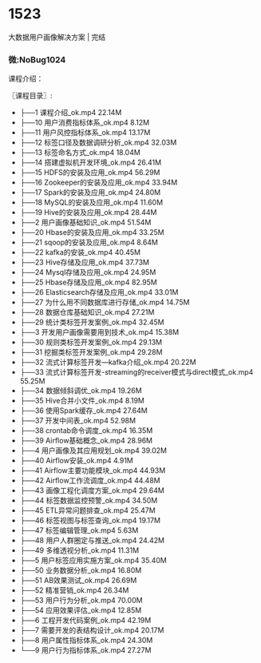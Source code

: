 # 1523
大数据用户画像解决方案 | 完结
### 微:NoBug1024 


课程介绍：

〖课程目录〗:

- ├──1 课程介绍_ok.mp4  22.14M
- ├──10 用户消费指标体系_ok.mp4  8.12M
- ├──11 用户风控指标体系_ok.mp4  13.17M
- ├──12 标签口径及数据调研分析_ok.mp4  32.03M
- ├──13 标签命名方式_ok.mp4  18.04M
- ├──14 搭建虚拟机开发环境_ok.mp4  26.41M
- ├──15 HDFS的安装及应用_ok.mp4  56.29M
- ├──16 Zookeeper的安装及应用_ok.mp4  33.94M
- ├──17 Spark的安装及应用_ok.mp4  24.80M
- ├──18 MySQL的安装及应用_ok.mp4  11.60M
- ├──19 Hive的安装及应用_ok.mp4  28.44M
- ├──2 用户画像基础知识_ok.mp4  51.54M
- ├──20 Hbase的安装及应用_ok.mp4  33.25M
- ├──21 sqoop的安装及应用_ok.mp4  8.64M
- ├──22 kafka的安装_ok.mp4  40.45M
- ├──23 Hive存储及应用_ok.mp4  37.73M
- ├──24 Mysql存储及应用_ok.mp4  24.95M
- ├──25 Hbase存储及应用_ok.mp4  82.95M
- ├──26 Elasticsearch存储及应用_ok.mp4  33.01M
- ├──27 为什么用不同数据库进行存储_ok.mp4  14.75M
- ├──28 数据仓库基础知识_ok.mp4  27.21M
- ├──29 统计类标签开发案例_ok.mp4  32.45M
- ├──3 开发用户画像需要用到技术_ok.mp4  15.38M
- ├──30 规则类标签开发案例_ok.mp4  29.13M
- ├──31 挖掘类标签开发案例_ok.mp4  29.28M
- ├──32 流式计算标签开发—kafka介绍_ok.mp4  20.22M
- ├──33 流式计算标签开发-streaming的receiver模式与direct模式_ok.mp4  55.25M
- ├──34 数据倾斜调优_ok.mp4  19.26M
- ├──35 Hive合并小文件_ok.mp4  8.19M
- ├──36 使用Spark缓存_ok.mp4  27.64M
- ├──37 开发中间表_ok.mp4  52.98M
- ├──38 crontab命令调度_ok.mp4  16.35M
- ├──39 Airflow基础概念_ok.mp4  28.96M
- ├──4 用户画像及其应用规划_ok.mp4  39.02M
- ├──40 Airflow安装_ok.mp4  4.91M
- ├──41 Airflow主要功能模块_ok.mp4  44.93M
- ├──42 Airflow工作流调度_ok.mp4  44.48M
- ├──43 画像工程化调度方案_ok.mp4  29.64M
- ├──44 标签数据监控预警_ok.mp4  34.50M
- ├──45 ETL异常问题排查_ok.mp4  25.47M
- ├──46 标签视图与标签查询_ok.mp4  19.17M
- ├──47 标签编辑管理_ok.mp4  5.63M
- ├──48 用户人群圈定与推送_ok.mp4  24.42M
- ├──49 多维透视分析_ok.mp4  11.31M
- ├──5 用户标签应用实施方案_ok.mp4  35.40M
- ├──50 业务数据分析_ok.mp4  16.80M
- ├──51 AB效果测试_ok.mp4  26.69M
- ├──52 精准营销_ok.mp4  26.34M
- ├──53 用户行为分析_ok.mp4  70.00M
- ├──54 应用效果评估_ok.mp4  12.85M
- ├──6 工程开发代码案例_ok.mp4  42.19M
- ├──7 需要开发的表结构设计_ok.mp4  20.17M
- ├──8 用户属性指标体系_ok.mp4  24.30M
- └──9 用户行为指标体系_ok.mp4  27.27M
